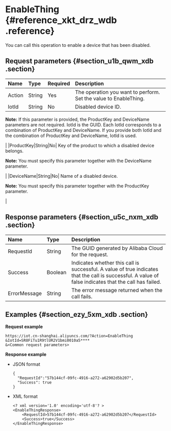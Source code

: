# EnableThing {#reference_xkt_drz_wdb .reference}

You can call this operation to enable a device that has been disabled.

## Request parameters {#section_u1b_qwm_xdb .section}

|Name|Type|Required|Description|
|:---|:---|:-------|:----------|
|Action|String|Yes|The operation you want to perform. Set the value to EnableThing.|
|IotId|String|No| Disabled device ID.

 **Note:** If this parameter is provided, the ProductKey and DeviceName parameters are not required. IotId is the GUID. Each IotId corresponds to a combination of ProductKey and DeviceName. If you provide both IotId and the combination of ProductKey and DeviceName, IotId is used.

 |
|ProductKey|String|No| Key of the product to which a disabled device belongs.

 **Note:** You must specify this parameter together with the DeviceName parameter.

 |
|DeviceName|String|No| Name of a disabled device.

 **Note:** You must specify this parameter together with the ProductKey parameter.

 |

## Response parameters {#section_u5c_nxm_xdb .section}

|Name|Type|Description|
|:---|:---|:----------|
|RequestId|String|The GUID generated by Alibaba Cloud for the request.|
|Success|Boolean|Indicates whether this call is successful. A value of true indicates that the call is successful. A value of false indicates that the call has failed.|
|ErrorMessage|String|The error message returned when the call fails.|

## Examples {#section_ezy_5xm_xdb .section}

**Request example**

```
https://iot.cn-shanghai.aliyuncs.com/?Action=EnableThing
&IotId=SR8FiTu1R9tlUR2V1bmi0010a5****
&<Common request parameters>
```

**Response example**

-   JSON format

    ```
    {
      "RequestId":"57b144cf-09fc-4916-a272-a62902d5b207",
      "Success": true
    }
    ```

-   XML format

    ```
    <? xml version='1.0' encoding='utf-8'? >
    <EnableThingResponse>
        <RequestId>57b144cf-09fc-4916-a272-a62902d5b207</RequestId>
        <Success>true</Success>
    </EnableThingResponse>
    ```


